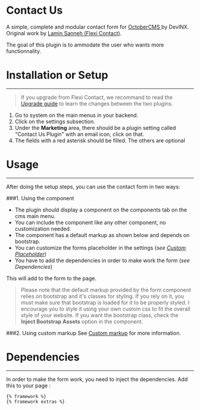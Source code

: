 # Contact Us
A simple, complete and modular contact form for [OctoberCMS
](https://octobercms.com) by DevINX. Original work by [Lamin Sanneh (Flexi Contact)](https://github.com/LaminSanneh/Octobercms-Flexi-Contact-Plugin).

The goal of this plugin is to ammodate the user who wants more functionnality.

# Installation or Setup
---

> If you upgrade from Flexi Contact, we recommand to read the [Upgrade guide](https://github.com/DevINX/oc-contactus/wiki/Upgrade-guide) to learn the changes between the two plugins.

1. Go to system on the main menus in your backend.
2. Click on the settings subsection.
3. Under the **Marketing** area, there should be a plugin setting called "Contact Us Plugin" with an email icon, click on that.
4. The fields with a red asterisk should be filled. The others are optional

# Usage
---
After doing the setup steps, you can use the contact form in two ways:

###1. Using the component
- The plugin should display a component on the components tab on the cms main menu.
- You can include the component like any other component, no customization needed.
- The component has a default markup as shown below and depends on bootstrap.
- You can customize the forms placeholder in the settings (_see [Custom Placeholder](https://github.com/DevINX/oc-contactus/wiki/Custom-placeholder)_)
- You have to add the dependencies in order to make work the form (_see Dependencies_)

This will add to the form to the page.

> Please note that the default markup provided by the form component relies on bootstrap and it's classes for styling. If you rely on it, you must make sure that bootstrap is loaded for it to be properly styled. I encourage you to style it using your own custom css to fit the overall style of your website. If you want the bootstrap class, check the **Inject Bootstrap Assets** option in the component.

###2. Using custom markup
See [Custom markup](https://github.com/DevINX/oc-contactus/wiki/Custom-markup) for more information.

# Dependencies
---
In order to make the form work, you need to inject the dependencies. Add this to your page :
```
{% framework %}
{% framework extras %}
```
